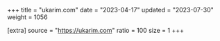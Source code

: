 +++
title = "ukarim.com"
date = "2023-04-17"
updated = "2023-07-30"
weight = 1056

[extra]
source = "https://ukarim.com"
ratio = 100
size = 1
+++

